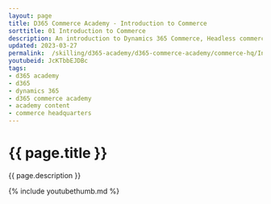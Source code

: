 ```yaml
---
layout: page
title: D365 Commerce Academy - Introduction to Commerce
sorttitle: 01 Introduction to Commerce
description: An introduction to Dynamics 365 Commerce, Headless commerce engine and component architecture.
updated: 2023-03-27
permalink:  /skilling/d365-academy/d365-commerce-academy/commerce-hq/IntroToCommerce
youtubeid: JcKTbbEJDBc
tags: 
- d365 academy
- d365
- dynamics 365
- d365 commerce academy
- academy content
- commerce headquarters
---
```


# {{ page.title }}

{{ page.description }}

{% include youtubethumb.md %}